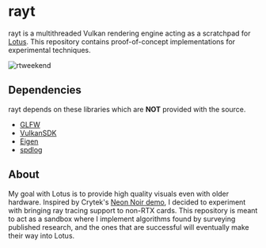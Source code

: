 # rayt

rayt is a multithreaded Vulkan rendering engine acting as a scratchpad for [Lotus](https://github.com/mayant15/lotus/).
This repository contains proof-of-concept implementations for experimental techniques.

![rtweekend](https://i.imgur.com/eIuheMU.png)

## Dependencies

rayt depends on these libraries which are **NOT** provided with the source.

- [GLFW](https://github.com/glfw/glfw)
- [VulkanSDK](https://vulkan.lunarg.com/sdk/home)
- [Eigen](https://eigen.tuxfamily.org/index.php?title=Main_Page)
- [spdlog](https://github.com/gabime/spdlog)

## About

My goal with Lotus is to provide high quality visuals even with older hardware. Inspired by Crytek's [Neon Noir demo](https://www.cryengine.com/news/view/crytek-releases-neon-noir-a-real-time-ray-tracing-demonstration-for-cryengine), 
I decided to experiment with bringing ray tracing support to non-RTX cards. This repository is meant to act as a sandbox where I implement algorithms found by surveying published research, and 
the ones that are successful will eventually make their way into Lotus.
